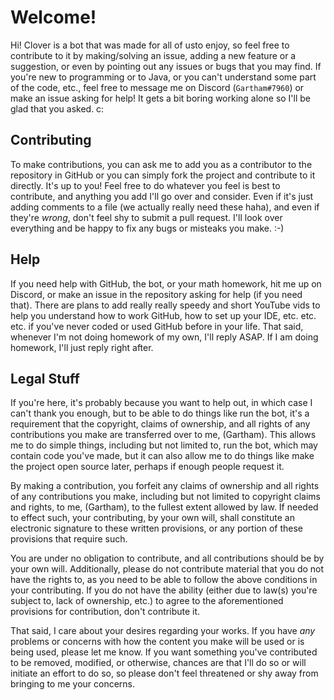 # Welcome!
Hi! Clover is a bot that was made for all of usto enjoy, so feel free to contribute to it by making/solving an issue, adding a new feature or a suggestion, or even by pointing out any issues or bugs that you may find. If you're new to programming or to Java, or you can't understand some part of the code, etc., feel free to message me on Discord (`Gartham#7960`) or make an issue asking for help! It gets a bit boring working alone so I'll be glad that you asked. c:

## Contributing
To make contributions, you can ask me to add you as a contributor to the repository in GitHub or you can simply fork the project and contribute to it directly. It's up to you! Feel free to do whatever you feel is best to contribute, and anything you add I'll go over and consider. Even if it's just adding comments to a file (we actually really need these haha), and even if they're *wrong*, don't feel shy to submit a pull request. I'll look over everything and be happy to fix any bugs or misteaks you make. :-)

## Help
If you need help with GitHub, the bot, or your math homework, hit me up on Discord, or make an issue in the repository asking for help (if you need that). There are plans to add really really speedy and short YouTube vids to help you understand how to work GitHub, how to set up your IDE, etc. etc. etc. if you've never coded or used GitHub before in your life. That said, whenever I'm not doing homework of my own, I'll reply ASAP. If I am doing homework, I'll just reply right after.

## Legal Stuff
If you're here, it's probably because you want to help out, in which case I can't thank you enough, but to be able to do things like run the bot, it's a requirement that the copyright, claims of ownership, and all rights of any contributions you make are transferred over to me, (Gartham). This allows me to do simple things, including but not limited to, run the bot, which may contain code you've made, but it can also allow me to do things like make the project open source later, perhaps if enough people request it.

By making a contribution, you forfeit any claims of ownership and all rights of any contributions you make, including but not limited to copyright claims and rights, to me, (Gartham), to the fullest extent allowed by law. If needed to effect such, your contributing, by your own will, shall constitute an electronic signature to these written provisions, or any portion of these provisions that require such.

You are under no obligation to contribute, and all contributions should be by your own will. Additionally, please do not contribute material that you do not have the rights to, as you need to be able to follow the above conditions in your contributing. If you do not have the ability (either due to law(s) you're subject to, lack of ownership, etc.) to agree to the aforementioned provisions for contribution, don't contribute it.

That said, I care about your desires regarding your works. If you have *any* problems or concerns with how the content you make will be used or is being used, please let me know. If you want something you've contributed to be removed, modified, or otherwise, chances are that I'll do so or will initiate an effort to do so, so please don't feel threatened or shy away from bringing to me your concerns.

